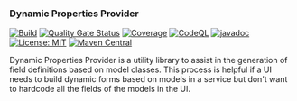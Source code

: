 ### Dynamic Properties Provider
[![Build](https://github.com/kiwiproject/dynamic-properties-provider/workflows/build/badge.svg)](https://github.com/kiwiproject/dynamic-properties-provider/actions?query=workflow%3Abuild)
[![Quality Gate Status](https://sonarcloud.io/api/project_badges/measure?project=kiwiproject_dynamic-properties-provider&metric=alert_status)](https://sonarcloud.io/dashboard?id=kiwiproject_dynamic-properties-provider)
[![Coverage](https://sonarcloud.io/api/project_badges/measure?project=kiwiproject_dynamic-properties-provider&metric=coverage)](https://sonarcloud.io/dashboard?id=kiwiproject_dynamic-properties-provider)
[![CodeQL](https://github.com/kiwiproject/kiwi-test/actions/workflows/codeql.yml/badge.svg)](https://github.com/kiwiproject/kiwi-test/actions/workflows/codeql.yml)
[![javadoc](https://javadoc.io/badge2/org.kiwiproject/dynamic-properties-provider/javadoc.svg)](https://javadoc.io/doc/org.kiwiproject/dynamic-properties-provider)
[![License: MIT](https://img.shields.io/badge/License-MIT-blue.svg)](https://opensource.org/licenses/MIT)
[![Maven Central](https://img.shields.io/maven-central/v/org.kiwiproject/dynamic-properties-provider)](https://central.sonatype.com/artifact/org.kiwiproject/dynamic-properties-provider/0.7.0)

Dynamic Properties Provider is a utility library to assist in the generation of field definitions based on model classes.
This process is helpful if a UI needs to build dynamic forms based on models in a service but don't want to hardcode
all the fields of the models in the UI.
